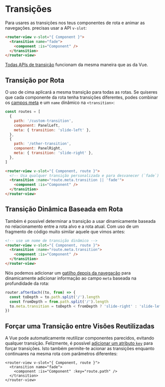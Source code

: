 # Transições

<VueSchoolLink
  href="https://vueschool.io/lessons/route-transitions"
  title="Aprenda como aplicar transições às rotas"
/>

Para usares as transições nos teus componentes de rota e animar as navegações. precisas usar a API `v-slot`:

```html
<router-view v-slot="{ Component }">
  <transition name="fade">
    <component :is="Component" />
  </transition>
</router-view>
```

[Todas APIs de transição](https://v3.vuejs.org/guide/transitions-enterleave.html) funcionam da mesma maneira que as da Vue.

## Transição por Rota

O uso de cima aplicará a mesma transição para todas as rotas. Se quiseres que cada componente da rota tenha transições diferentes, podes combinar os [campos meta](./meta.md) e um `name` dinâmico na `<transition>`:

```js
const routes = [
  {
    path: '/custom-transition',
    component: PanelLeft,
    meta: { transition: 'slide-left' },
  },
  {
    path: '/other-transition',
    component: PanelRight,
    meta: { transition: 'slide-right' },
  },
]
```

```html
<router-view v-slot="{ Component, route }">
  <!-- Usa qualquer transição personalizada e para desvanecer (`fade`) -->
  <transition :name="route.meta.transition || 'fade'">
    <component :is="Component" />
  </transition>
</router-view>
```

## Transição Dinâmica Baseada em Rota

Também é possível determinar a transição a usar dinamicamente baseada no relacionamento entre a rota alvo e a rota atual. Com uso de um fragmento de código muito similar aquele que vimos antes:

```html
<!-- use um nome de transição dinâmico -->
<router-view v-slot="{ Component, route }">
  <transition :name="route.meta.transition">
    <component :is="Component" />
  </transition>
</router-view>
```

Nós podemos adicionar um [gatilho depois da navegação](./navigation-guards.md#global-after-hooks) para dinamicamente adicionar informação ao campo `meta` baseada na profundidade da rota:

```js
router.afterEach((to, from) => {
  const toDepth = to.path.split('/').length
  const fromDepth = from.path.split('/').length
  to.meta.transition = toDepth < fromDepth ? 'slide-right' : 'slide-left'
})
```

## Forçar uma Transição entre Visões Reutilizadas

A Vue pode automaticamente reutilizar componentes parecidos, evitando qualquer transição. Felizmente, é possível [adicionar um atributo `key`](https://v3.vuejs.org/api/special-attributes.html#key) para forçar transições. Isto também permite-te acionar as transições enquanto continuares na mesma rota com parâmetros diferentes:

```vue
<router-view v-slot="{ Component, route }">
  <transition name="fade">
    <component :is="Component" :key="route.path" />
  </transition>
</router-view>
```

<!-- TODO: interactive example -->
<!-- See full example [here](https://github.com/vuejs/vue-router/blob/dev/examples/transitions/app.js). -->
